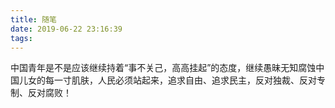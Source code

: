 ```yaml
---
title: 随笔
date: 2019-06-22 23:16:39
tags:
---
```

中国青年是不是应该继续持着“事不关己，高高挂起”的态度，继续愚昧无知腐蚀中国儿女的每一寸肌肤，人民必须站起来，追求自由、追求民主，反对独裁、反对专制、反对腐败！